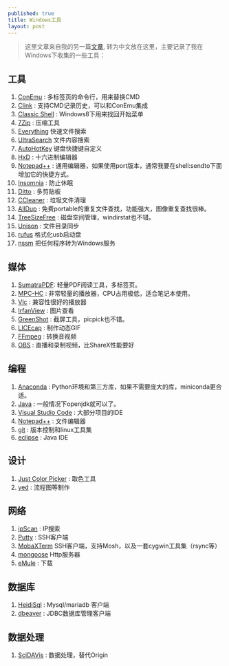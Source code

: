 ```yaml
---
published: true
title: Windows工具
layout: post
---
```


> 这里文章来自我的另一篇[文章](https://github.com/liuzhongshu/win8-must-have-tools), 转为中文放在这里，主要记录了我在Windows下收集的一些工具：


## 工具
1. [ConEmu](https://conemu.github.io/) : 多标签页的命令行，用来替换CMD
1. [Clink](https://mridgers.github.io/clink/) : 支持CMD记录历史，可以和ConEmu集成
1. [Classic Shell](http://www.classicshell.net/) : Windows8下用来找回开始菜单
1. [7Zip](http://www.7-zip.org/) : 压缩工具
1. [Everything](https://www.voidtools.com/) 快速文件搜索
1. [UltraSearch](https://www.jam-software.com/ultrasearch/) 文件内容搜索
1. [AutoHotKey](https://autohotkey.com/) 键盘快捷键自定义 
1. [HxD](https://mh-nexus.de/en/hxd/) : 十六进制编辑器
1. [Notepad++](https://notepad-plus-plus.org/) : 通用编辑器，如果使用port版本，通常我要在shell:sendto下面增加它的快捷方式。
1. [Insomnia](http://dlaa.me/blog/post/10104830) : 防止休眠
1. [Ditto](http://ditto-cp.sourceforge.net/) : 多剪贴板
1. [CCleaner](https://www.piriform.com/ccleaner) : 垃圾文件清理
1. [AllDup](http://www.alldup.de) : 免费portable的重复文件查找，功能强大，图像重复查找很棒。
1. [TreeSizeFree](https://www.jam-software.com/treesize_free/) : 磁盘空间管理，windirstat也不错。 
1. [Unison](http://unison-binaries.inria.fr/) : 文件目录同步
1. [rufus](https://rufus.akeo.ie/) 格式化usb启动盘
1. [nssm](https://nssm.cc/) 把任何程序转为Windows服务

## 媒体
1. [SumatraPDF](https://www.sumatrapdfreader.org/free-pdf-reader.html): 轻量PDF阅读工具，多标签页。
1. [MPC-HC](https://mpc-hc.org/) : 非常轻量的播放器，CPU占用极低，适合笔记本使用。
1. [Vlc](http://www.videolan.org/vlc/) : 兼容性很好的播放器
1. [IrfanView](http://www.irfanview.com/) : 图片查看
1. [GreenShot](http://getgreenshot.org/) : 截屏工具，picpick也不错。
1. [LICEcap](https://www.cockos.com/licecap/) : 制作动态GIF
1. [FFmpeg](https://ffmpeg.org/) : 转换音视频
1. [OBS](https://obsproject.com/) : 直播和录制视频，比ShareX性能要好

## 编程
1. [Anaconda](https://www.eclipse.org/) : Python环境和第三方库，如果不需要庞大的库，miniconda更合适。
1. [Java](https://adoptopenjdk.net/releases.html) : 一般情况下openjdk就可以了。
1. [Visual Studio Code](https://code.visualstudio.com/) : 大部分项目的IDE
1. [Notepad++](https://notepad-plus-plus.org/) : 文件编辑器
1. [git](https://git-scm.com/) : 版本控制和linux工具集
1. [eclipse](https://www.eclipse.org/) : Java IDE

## 设计
1. [Just Color Picker](http://annystudio.com/software/colorpicker/) : 取色工具
1. [yed](https://www.yworks.com/products/yed) : 流程图等制作

## 网络
1. [ipScan](http://angryip.org/) : IP搜索
1. [Putty](http://www.putty.org/) : SSH客户端
1. [MobaXTerm](http://mobaxterm.mobatek.net/) SSH客户端，支持Mosh，以及一套cygwin工具集（rsync等）
1. [mongoose](https://www.cesanta.com/products/binary) Http服务器
1. [eMule](https://www.emule-project.net) : 下载 

## 数据库
1. [HeidiSql](https://www.heidisql.com/) : Mysql/mariadb 客户端
1. [dbeaver](https://dbeaver.jkiss.org/) : JDBC数据库管理客户端 

## 数据处理
1. [SciDAVis](http://scidavis.sourceforge.net/) : 数据处理，替代Origin

